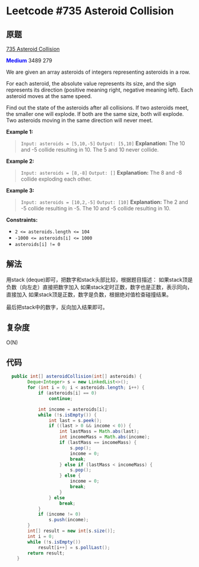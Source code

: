 # Leetcode #735 Asteroid Collision

## 原题

[735 Asteroid Collision](https://leetcode.com/problems/asteroid-collision/)

**<span style="color:blue">Medium</span>** 3489 279

We are given an array asteroids of integers representing asteroids in a row.

For each asteroid, the absolute value represents its size, and the sign represents its direction (positive meaning right, negative meaning left). Each asteroid moves at the same speed.

Find out the state of the asteroids after all collisions. If two asteroids meet, the smaller one will explode. If both are the same size, both will explode. Two asteroids moving in the same direction will never meet.

**Example 1:**

> `Input: asteroids = [5,10,-5]`
`Output: [5,10]`
**Explanation:** The 10 and -5 collide resulting in 10. The 5 and 10 never collide.

**Example 2:**

> `Input: asteroids = [8,-8]`
`Output: []`
**Explanation:** The 8 and -8 collide exploding each other.

**Example 3:**

> `Input: asteroids = [10,2,-5]`
`Output: [10]`
**Explanation:** The 2 and -5 collide resulting in -5. The 10 and -5 collide resulting in 10.
 
**Constraints:**

* `2 <= asteroids.length <= 104`
* `-1000 <= asteroids[i] <= 1000`
* `asteroids[i] != 0`

## 解法

用stack (deque)即可，把数字和stack头部比较，根据题目描述：
如果stack顶是负数（向左走）直接把数字加入
如果stack定时正数，数字也是正数，表示同向，直接加入
如果stack顶是正数，数字是负数，根据绝对值检查碰撞结果。

最后把stack中的数字，反向加入结果即可。


## 复杂度

O(N)

## 代码


```Java
  public int[] asteroidCollision(int[] asteroids) {
        Deque<Integer> s = new LinkedList<>();
        for (int i = 0; i < asteroids.length; i++) {
            if (asteroids[i] == 0)
                continue;

            int income = asteroids[i];
            while (!s.isEmpty()) {
                int last = s.peek();
                if ((last > 0 && income < 0)) {
                    int lastMass = Math.abs(last);
                    int incomeMass = Math.abs(income);
                    if (lastMass == incomeMass) {
                        s.pop();
                        income = 0;
                        break;
                    } else if (lastMass < incomeMass) {
                        s.pop();
                    } else {
                        income = 0;
                        break;
                    }
                } else
                    break;
            }
            if (income != 0)
                s.push(income);
        }
        int[] result = new int[s.size()];
        int i = 0;
        while (!s.isEmpty())
            result[i++] = s.pollLast();
        return result;
    }
```
